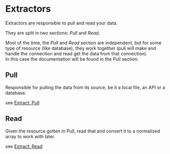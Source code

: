# Extractors

Extractors are responsible to pull and read your data.

They are split in two sections: _Pull_ and _Read_.

Most of the time, the _Pull_ and _Read_ section are independent, but for some type of resource (like database),
they work together (pull will make and handle the connection and read get the data from that connection).  
In this case the documentation will be found in the Pull section.

## Pull

Responsible for pulling the data from its source, be it a local file, an API or a database.

see [Extract: Pull](extract_pull.md)

## Read

Given the resource gotten in Pull, read that and convert it to a normalized array to work with later.

see [Extract: Read](extract_read.md)
